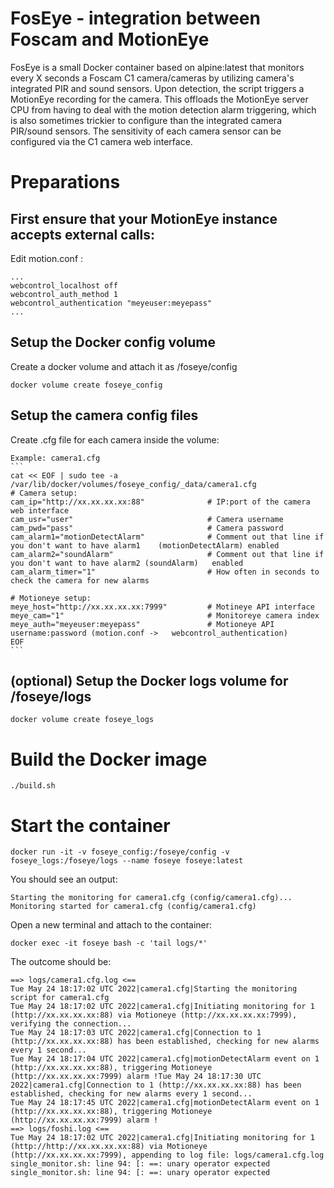 # FosEye - integration between Foscam and MotionEye
FosEye is a small Docker container based on alpine:latest that monitors every X seconds a Foscam C1 camera/cameras by utilizing camera's integrated PIR and sound sensors. Upon detection, the script triggers a MotionEye recording for the camera. This offloads the MotionEye server CPU from having to deal with the motion detection alarm triggering, which is also sometimes trickier to configure than the integrated camera PIR/sound sensors. The sensitivity of each camera sensor can be configured via the C1 camera web interface.

# Preparations

## First ensure that your MotionEye instance accepts external calls:
Edit motion.conf :
```
...
webcontrol_localhost off
webcontrol_auth_method 1
webcontrol_authentication "meyeuser:meyepass"
...
```
## Setup the Docker config volume
Create a docker volume and attach it as /foseye/config

    docker volume create foseye_config


## Setup the camera config files
Create .cfg file for each camera inside the volume:

    Example: camera1.cfg
    ```
    cat << EOF | sudo tee -a /var/lib/docker/volumes/foseye_config/_data/camera1.cfg
    # Camera setup:
    cam_ip="http://xx.xx.xx.xx:88"	            # IP:port of the camera web interface
    cam_usr="user"			 	                # Camera username
    cam_pwd="pass"		 	                    # Camera password
    cam_alarm1="motionDetectAlarm"              # Comment out that line if you don't want to have alarm1    (motionDetectAlarm) enabled
    cam_alarm2="soundAlarm"                     # Comment out that line if you don't want to have alarm2 (soundAlarm)   enabled
    cam_alarm_timer="1"                         # How often in seconds to check the camera for new alarms

    # Motioneye setup:
    meye_host="http://xx.xx.xx.xx:7999"		    # Motineye API interface
    meye_cam="1"			                    # Monitoreye camera index
    meye_auth="meyeuser:meyepass"	            # Motioneye API username:password (motion.conf ->   webcontrol_authentication)
    EOF
    ```

## (optional) Setup the Docker logs volume for /foseye/logs
    docker volume create foseye_logs


# Build the Docker image
    ./build.sh

# Start the container
    docker run -it -v foseye_config:/foseye/config -v foseye_logs:/foseye/logs --name foseye foseye:latest

You should see an output:
```
Starting the monitoring for camera1.cfg (config/camera1.cfg)...
Monitoring started for camera1.cfg (config/camera1.cfg)
```

Open a new terminal and attach to the container:

    docker exec -it foseye bash -c 'tail logs/*'

The outcome should be:
```
==> logs/camera1.cfg.log <==
Tue May 24 18:17:02 UTC 2022|camera1.cfg|Starting the monitoring script for camera1.cfg
Tue May 24 18:17:02 UTC 2022|camera1.cfg|Initiating monitoring for 1 (http://xx.xx.xx.xx:88) via Motioneye (http://xx.xx.xx.xx:7999), verifying the connection...
Tue May 24 18:17:03 UTC 2022|camera1.cfg|Connection to 1 (http://xx.xx.xx.xx:88) has been established, checking for new alarms every 1 second...
Tue May 24 18:17:04 UTC 2022|camera1.cfg|motionDetectAlarm event on 1 (http://xx.xx.xx.xx:88), triggering Motioneye (http://xx.xx.xx.xx:7999) alarm !Tue May 24 18:17:30 UTC 2022|camera1.cfg|Connection to 1 (http://xx.xx.xx.xx:88) has been established, checking for new alarms every 1 second...
Tue May 24 18:17:45 UTC 2022|camera1.cfg|motionDetectAlarm event on 1 (http://xx.xx.xx.xx:88), triggering Motioneye (http://xx.xx.xx.xx:7999) alarm !
==> logs/foshi.log <==
Tue May 24 18:17:02 UTC 2022|camera1.cfg|Initiating monitoring for 1 (http://http://xx.xx.xx.xx:88) via Motioneye (http://xx.xx.xx.xx:7999), appending to log file: logs/camera1.cfg.log
single_monitor.sh: line 94: [: ==: unary operator expected
single_monitor.sh: line 94: [: ==: unary operator expected
```